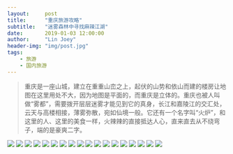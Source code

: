 ```yaml
---
layout:     post
title:      "重庆旅游攻略"
subtitle:   "迷雾森林中寻找麻辣江湖"
date:       2019-01-03 12:00:00
author:     "Lin Joey"
header-img: "img/post.jpg"
tags:
    - 旅游
    - 国内旅游
---
```

>重庆是一座山城，建立在重重山峦之上，起伏的山势和依山而建的楼房让地图在这里用处不大，因为地图是平面的，而重庆是立体的。重庆也被人叫做“雾都”，需要拨开层层迷雾才能见到它的真身，长江和嘉陵江的交汇处，云天与高楼相接，薄雾弥散，宛如仙境一般。它还有一个名字叫“火炉”，和这里的人、这里的美食一样，火辣辣的直接抵达人心，直来直去从不绕弯子，端的是豪爽二字。

![](https://linjoey-image.oss-cn-beijing.aliyuncs.com/我是驴友-重庆旅游攻略_页面_01.jpg)
![](https://linjoey-image.oss-cn-beijing.aliyuncs.com/我是驴友-重庆旅游攻略_页面_02.jpg)
![](https://linjoey-image.oss-cn-beijing.aliyuncs.com/我是驴友-重庆旅游攻略_页面_03.jpg)
![](https://linjoey-image.oss-cn-beijing.aliyuncs.com/我是驴友-重庆旅游攻略_页面_04.jpg)
![](https://linjoey-image.oss-cn-beijing.aliyuncs.com/我是驴友-重庆旅游攻略_页面_05.jpg)
![](https://linjoey-image.oss-cn-beijing.aliyuncs.com/我是驴友-重庆旅游攻略_页面_06.jpg)
![](https://linjoey-image.oss-cn-beijing.aliyuncs.com/我是驴友-重庆旅游攻略_页面_07.jpg)
![](https://linjoey-image.oss-cn-beijing.aliyuncs.com/我是驴友-重庆旅游攻略_页面_08.jpg)
![](https://linjoey-image.oss-cn-beijing.aliyuncs.com/我是驴友-重庆旅游攻略_页面_09.jpg)
![](https://linjoey-image.oss-cn-beijing.aliyuncs.com/我是驴友-重庆旅游攻略_页面_10.jpg)
![](https://linjoey-image.oss-cn-beijing.aliyuncs.com/我是驴友-重庆旅游攻略_页面_11.jpg)
![](https://linjoey-image.oss-cn-beijing.aliyuncs.com/我是驴友-重庆旅游攻略_页面_12.jpg)
![](https://linjoey-image.oss-cn-beijing.aliyuncs.com/我是驴友-重庆旅游攻略_页面_13.jpg)
![](https://linjoey-image.oss-cn-beijing.aliyuncs.com/我是驴友-重庆旅游攻略_页面_14.jpg)
![](https://linjoey-image.oss-cn-beijing.aliyuncs.com/我是驴友-重庆旅游攻略_页面_15.jpg)
![](https://linjoey-image.oss-cn-beijing.aliyuncs.com/我是驴友-重庆旅游攻略_页面_16.jpg)
![](https://linjoey-image.oss-cn-beijing.aliyuncs.com/我是驴友-重庆旅游攻略_页面_17.jpg)
![](https://linjoey-image.oss-cn-beijing.aliyuncs.com/我是驴友-重庆旅游攻略_页面_18.jpg)
